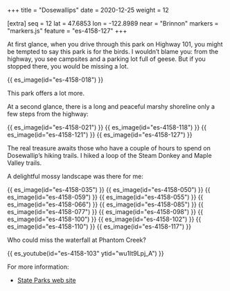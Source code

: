 +++
title = "Dosewallips"
date = 2020-12-25
weight = 12

[extra]
seq = 12
lat = 47.6853
lon = -122.8989
near = "Brinnon"
markers = "markers.js"
feature = "es-4158-127"
+++

At first glance, when you drive through this park on Highway 101, you might be tempted to say this park is for the birds. I wouldn’t blame you: from the highway, you see campsites and a parking lot full of geese. But if you stopped there, you would be missing a lot.

<!-- more -->

{{ es_image(id="es-4158-018") }}

This park offers a lot more.

At a second glance, there is a long and peaceful marshy shoreline only a few steps from the highway:

{{ es_image(id="es-4158-021") }}
{{ es_image(id="es-4158-118") }}
{{ es_image(id="es-4158-121") }}
{{ es_image(id="es-4158-127") }}

The real treasure awaits those who have a couple of hours to spend on Dosewallip’s hiking trails. I hiked a loop of the Steam Donkey and Maple Valley trails.

A delightful mossy landscape was there for me:

{{ es_image(id="es-4158-035") }}
{{ es_image(id="es-4158-050") }}
{{ es_image(id="es-4158-059") }}
{{ es_image(id="es-4158-055") }}
{{ es_image(id="es-4158-066") }}
{{ es_image(id="es-4158-085") }}
{{ es_image(id="es-4158-077") }}
{{ es_image(id="es-4158-098") }}
{{ es_image(id="es-4158-100") }}
{{ es_image(id="es-4158-102") }}
{{ es_image(id="es-4158-110") }}
{{ es_image(id="es-4158-117") }}

Who could miss the waterfall at Phantom Creek?

{{ es_youtube(id="es-4158-103" ytid="wu1lt9Lpj_A") }}

For more information:

* [State Parks web site](https://parks.state.wa.us/499/Dosewallips)
